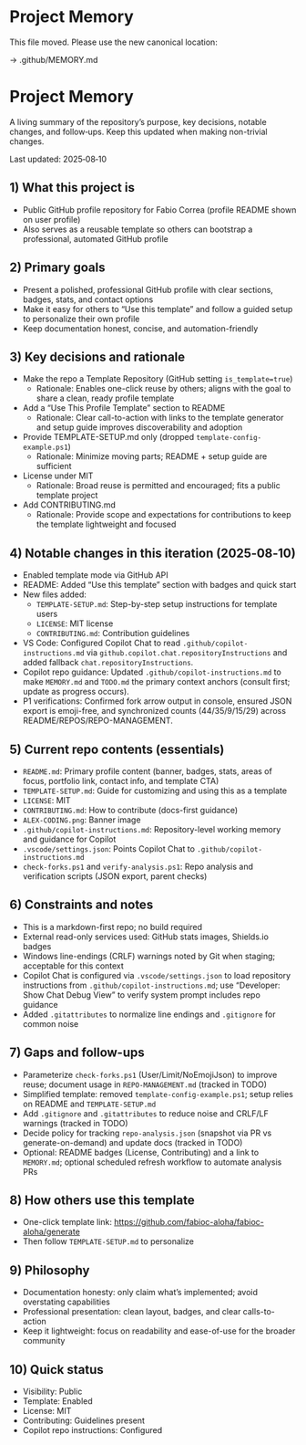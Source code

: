# Project Memory

This file moved. Please use the new canonical location:

→ .github/MEMORY.md
# Project Memory

A living summary of the repository’s purpose, key decisions, notable changes, and follow‑ups. Keep this updated when making non-trivial changes.

Last updated: 2025‑08‑10

## 1) What this project is
- Public GitHub profile repository for Fabio Correa (profile README shown on user profile)
- Also serves as a reusable template so others can bootstrap a professional, automated GitHub profile

## 2) Primary goals
- Present a polished, professional GitHub profile with clear sections, badges, stats, and contact options
- Make it easy for others to “Use this template” and follow a guided setup to personalize their own profile
- Keep documentation honest, concise, and automation-friendly

## 3) Key decisions and rationale
- Make the repo a Template Repository (GitHub setting `is_template=true`)
  - Rationale: Enables one-click reuse by others; aligns with the goal to share a clean, ready profile template
- Add a “Use This Profile Template” section to README
  - Rationale: Clear call-to-action with links to the template generator and setup guide improves discoverability and adoption
- Provide TEMPLATE-SETUP.md only (dropped `template-config-example.ps1`)
  - Rationale: Minimize moving parts; README + setup guide are sufficient
- License under MIT
  - Rationale: Broad reuse is permitted and encouraged; fits a public template project
- Add CONTRIBUTING.md
  - Rationale: Provide scope and expectations for contributions to keep the template lightweight and focused

## 4) Notable changes in this iteration (2025‑08‑10)
- Enabled template mode via GitHub API
- README: Added “Use this template” section with badges and quick start
- New files added:
  - `TEMPLATE-SETUP.md`: Step-by-step setup instructions for template users
  - `LICENSE`: MIT license
  - `CONTRIBUTING.md`: Contribution guidelines
 - VS Code: Configured Copilot Chat to read `.github/copilot-instructions.md` via `github.copilot.chat.repositoryInstructions` and added fallback `chat.repositoryInstructions`.
 - Copilot repo guidance: Updated `.github/copilot-instructions.md` to make `MEMORY.md` and `TODO.md` the primary context anchors (consult first; update as progress occurs).
 - P1 verifications: Confirmed fork arrow output in console, ensured JSON export is emoji-free, and synchronized counts (44/35/9/15/29) across README/REPOS/REPO-MANAGEMENT.

## 5) Current repo contents (essentials)
- `README.md`: Primary profile content (banner, badges, stats, areas of focus, portfolio link, contact info, and template CTA)
- `TEMPLATE-SETUP.md`: Guide for customizing and using this as a template
- `LICENSE`: MIT
- `CONTRIBUTING.md`: How to contribute (docs-first guidance)
- `ALEX-CODING.png`: Banner image
 - `.github/copilot-instructions.md`: Repository-level working memory and guidance for Copilot
 - `.vscode/settings.json`: Points Copilot Chat to `.github/copilot-instructions.md`
 - `check-forks.ps1` and `verify-analysis.ps1`: Repo analysis and verification scripts (JSON export, parent checks)

## 6) Constraints and notes
- This is a markdown-first repo; no build required
- External read-only services used: GitHub stats images, Shields.io badges
- Windows line-endings (CRLF) warnings noted by Git when staging; acceptable for this context
 - Copilot Chat is configured via `.vscode/settings.json` to load repository instructions from `.github/copilot-instructions.md`; use “Developer: Show Chat Debug View” to verify system prompt includes repo guidance
 - Added `.gitattributes` to normalize line endings and `.gitignore` for common noise

## 7) Gaps and follow-ups
- Parameterize `check-forks.ps1` (User/Limit/NoEmojiJson) to improve reuse; document usage in `REPO-MANAGEMENT.md` (tracked in TODO)
- Simplified template: removed `template-config-example.ps1`; setup relies on README and `TEMPLATE-SETUP.md`
- Add `.gitignore` and `.gitattributes` to reduce noise and CRLF/LF warnings (tracked in TODO)
- Decide policy for tracking `repo-analysis.json` (snapshot via PR vs generate-on-demand) and update docs (tracked in TODO)
- Optional: README badges (License, Contributing) and a link to `MEMORY.md`; optional scheduled refresh workflow to automate analysis PRs

## 8) How others use this template
- One-click template link: https://github.com/fabioc-aloha/fabioc-aloha/generate
- Then follow `TEMPLATE-SETUP.md` to personalize

## 9) Philosophy
- Documentation honesty: only claim what’s implemented; avoid overstating capabilities
- Professional presentation: clean layout, badges, and clear calls-to-action
- Keep it lightweight: focus on readability and ease-of-use for the broader community

## 10) Quick status
- Visibility: Public
- Template: Enabled
- License: MIT
- Contributing: Guidelines present
 - Copilot repo instructions: Configured
